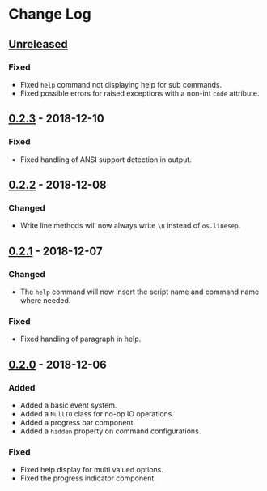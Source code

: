 # Change Log

## [Unreleased]

### Fixed

- Fixed `help` command not displaying help for sub commands.
- Fixed possible errors for raised exceptions with a non-int `code` attribute.


## [0.2.3] - 2018-12-10

### Fixed

- Fixed handling of ANSI support detection in output.


## [0.2.2] - 2018-12-08

### Changed

- Write line methods will now always write `\n` instead of `os.linesep`.


## [0.2.1] - 2018-12-07

### Changed

- The `help` command will now insert the script name and command name where needed.

### Fixed

- Fixed handling of paragraph in help.


## [0.2.0] - 2018-12-06

### Added

- Added a basic event system.
- Added a `NullIO` class for no-op IO operations.
- Added a progress bar component.
- Added a `hidden` property on command configurations.

### Fixed

- Fixed help display for multi valued options.
- Fixed the progress indicator component.


[Unreleased]: https://github.com/sdispater/tomlkit/compare/0.2.3...master
[0.2.3]: https://github.com/sdispater/tomlkit/releases/tag/0.2.3
[0.2.2]: https://github.com/sdispater/tomlkit/releases/tag/0.2.2
[0.2.1]: https://github.com/sdispater/tomlkit/releases/tag/0.2.1
[0.2.0]: https://github.com/sdispater/tomlkit/releases/tag/0.2.0
[0.1.0]: https://github.com/sdispater/tomlkit/releases/tag/0.1.0
